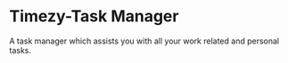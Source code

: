 # Timezy-Task Manager
A task manager which assists you with all your work related and personal tasks.
